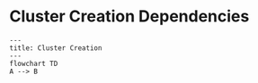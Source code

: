 # Cluster Creation Dependencies
```mermaid
---
title: Cluster Creation
---
flowchart TD
A --> B

```
